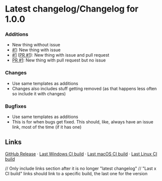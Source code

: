 # Latest changelog/Changelog for 1.0.0

### Additions
- New thing without issue
- [#1](https://github.com/KadeDev/Kade-Engine/issues/1): New thing with issue
- [#1](https://github.com/KadeDev/Kade-Engine/issues/1) ([PR #1](https://github.com/KadeDev/Kade-Engine/pulls/1)): New thing with issue and pull request
- [PR #1](https://github.com/KadeDev/Kade-Engine/pulls/1): New thing with pull request but no issue

### Changes
- Use same templates as additions
- Changes also includes stuff getting removed (as that happens less often so include it with changes)

### Bugfixes
- Use same templates as additions
- This is for when bugs get fixed. This should, like, always have an issue link, most of the time (if it has one)

## Links
[GitHub Release](https://github.com/KadeDev/Kade-Engine/releases/tag/1.4.2) · [Last Windows CI build]() · [Last macOS CI build]() · [Last Linux CI build]()

// Only include links section after it is no longer "latest changelog"
// "Last x CI build" links should link to a specific build, the last one for the version
